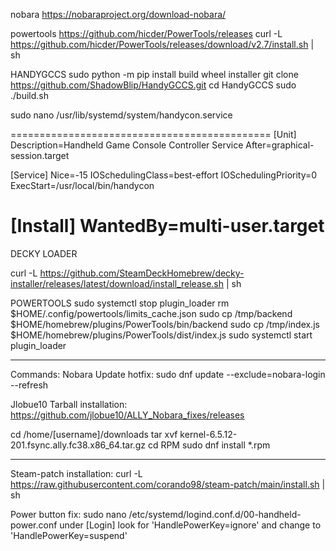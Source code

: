 nobara
https://nobaraproject.org/download-nobara/

powertools
https://github.com/hicder/PowerTools/releases
curl -L https://github.com/hicder/PowerTools/releases/download/v2.7/install.sh | sh

HANDYGCCS
sudo python -m pip install build wheel installer
git clone https://github.com/ShadowBlip/HandyGCCS.git
cd HandyGCCS
sudo ./build.sh

sudo nano /usr/lib/systemd/system/handycon.service

=============================================
[Unit]
Description=Handheld Game Console Controller Service
After=graphical-session.target

[Service]
Nice=-15
IOSchedulingClass=best-effort
IOSchedulingPriority=0
ExecStart=/usr/local/bin/handycon

[Install]
WantedBy=multi-user.target
=============================================

DECKY LOADER

curl -L https://github.com/SteamDeckHomebrew/decky-installer/releases/latest/download/install_release.sh | sh

POWERTOOLS
sudo systemctl stop plugin_loader
rm $HOME/.config/powertools/limits_cache.json
sudo cp /tmp/backend $HOME/homebrew/plugins/PowerTools/bin/backend
sudo cp /tmp/index.js $HOME/homebrew/plugins/PowerTools/dist/index.js
sudo systemctl start plugin_loader

-------------------------------------
Commands:
Nobara Update hotfix:
sudo dnf update --exclude=nobara-login --refresh

Jlobue10 Tarball installation:
https://github.com/jlobue10/ALLY_Nobara_fixes/releases

cd /home/[username]/downloads
tar xvf kernel-6.5.12-201.fsync.ally.fc38.x86_64.tar.gz
cd RPM
sudo dnf install *.rpm

-----------------------------------
Steam-patch installation:
curl -L https://raw.githubusercontent.com/corando98/steam-patch/main/install.sh | sh

Power button fix:
sudo nano /etc/systemd/logind.conf.d/00-handheld-power.conf
under [Login] look for 'HandlePowerKey=ignore' and change to 'HandlePowerKey=suspend'
